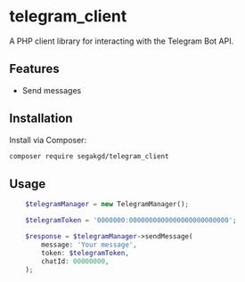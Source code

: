 # telegram_client

A PHP client library for interacting with the Telegram Bot API.

## Features

- Send messages

## Installation

Install via Composer:

```bash
composer require segakgd/telegram_client
```

## Usage

```php
    $telegramManager = new TelegramManager();

    $telegramToken = '0000000:0000000000000000000000000';

    $response = $telegramManager->sendMessage(
        message: 'Your message', 
        token: $telegramToken, 
        chatId: 00000000,
    );
```